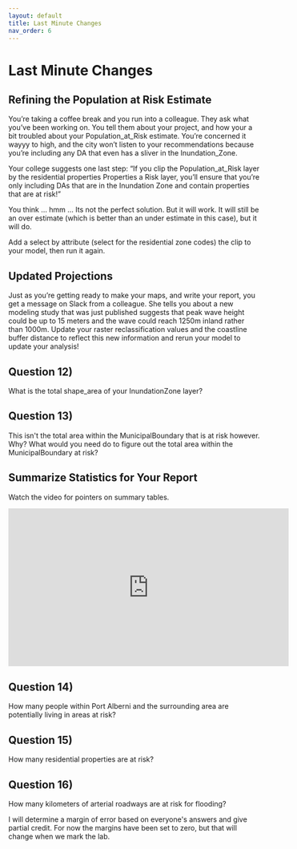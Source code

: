```yaml
---
layout: default
title: Last Minute Changes
nav_order: 6
---
```


# Last Minute Changes

## Refining the Population at Risk Estimate
You’re taking a coffee break and you run into a colleague. They ask what you’ve been working on. You tell them about your project, and how your a bit troubled about your Population_at_Risk estimate. You’re concerned it wayyy to high, and the city won’t listen to your recommendations because you’re including any DA that even has a sliver in the Inundation_Zone.

Your college suggests one last step: “If you clip the Population_at_Risk layer by the residential properties Properties a Risk layer, you’ll ensure that you’re only including DAs that are in the Inundation Zone and contain properties that are at risk!”

You think … hmm … Its not the perfect solution. But it will work. It will still be an over estimate (which is better than an under estimate in this case), but it will do.

Add a select by attribute (select for the residential zone codes) the clip to your model, then run it again.

## Updated Projections
Just as you’re getting ready to make your maps, and write your report, you get a message on Slack from a colleague.  She tells you about a new modeling study that was just published suggests that peak wave height could be up to 15 meters and the wave could reach 1250m inland rather than 1000m.  Update your raster reclassification values and the coastline buffer distance to reflect this new information and rerun your model to update your analysis!

## Question 12)
What is the total shape_area of your InundationZone layer?
<!-- 16,219,855.5 -->

## Question 13)
This isn't the total area within the MunicipalBoundary that is at risk however.  Why?  What would you need do to figure out the total area within the MunicipalBoundary at risk?

## Summarize Statistics for Your Report

Watch the video for pointers on summary tables.

<iframe width="560" height="315" src="https://www.youtube.com/embed/C--8LGmxe08" title="YouTube video player" frameborder="0" allow="accelerometer; autoplay; clipboard-write; encrypted-media; gyroscope; picture-in-picture" allowfullscreen></iframe>


## Question 14)
How many people within Port Alberni and the surrounding area are potentially living in areas at risk?
<!-- 6,474 -->

## Question 15)
How many residential properties are at risk?
<!-- 971 residential -->

## Question 16)
How many kilometers of arterial roadways are at risk for flooding?
<!-- 8432.38108989368 -->

I will determine a margin of error based on everyone's answers and give partial credit.  For now the margins have been set to zero, but that will change when we mark the lab.